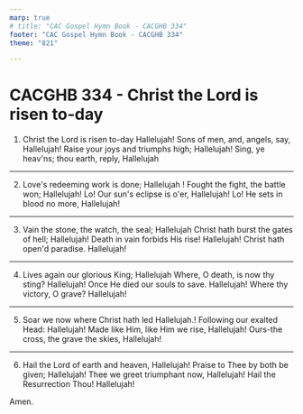 ```yaml
---
marp: true
# title: "CAC Gospel Hymn Book - CACGHB 334"
footer: "CAC Gospel Hymn Book - CACGHB 334"
theme: "821"

---
```


<style>
    :root {
        font-size: 2.1em;
    }

    section {
        display: flex;
        flex-direction: column;
        justify-content: space-evenly;
    }
</style>

# CACGHB 334 - Christ the Lord is risen to-day

1. Christ the Lord is risen to-day
	Hallelujah!
	Sons of men, and, angels, say,
	Hallelujah!
	Raise your joys and triumphs high; Hallelujah!
	Sing, ye heav'ns; thou earth, reply, Hallelujah

---

2. Love's redeeming work is done; Hallelujah !
	Fought the fight, the battle won;
	Hallelujah!
	Lo! Our sun's eclipse is o'er,
	Hallelujah!
	Lo! He sets in blood no more,
	Hallelujah!

---

3. Vain the stone, the watch, the seal; Hallelujah
	Christ hath burst the gates of hell; Hallelujah!
	Death in vain forbids His rise!
	Hallelujah!
	Christ hath open'd paradise.
	Hallelujah!

---

4. Lives again our glorious King;
	Hallelujah
	Where, O death, is now thy sting? Hallelujah!
	Once He died our souls to save.
	Hallelujah!
	Where thy victory, O grave?
	Hallelujah!

---

5. Soar we now where Christ hath led Hallelujah.!
	Following our exalted Head:
	Hallelujah!
	Made like Him, like Him we rise,
	Hallelujah!
	Ours-the cross, the grave the skies, Hallelujah!

---

6. Hail the Lord of earth and heaven, Hallelujah!
	Praise to Thee by both be given;
	Hallelujah!
	Thee we greet triumphant now,
	Hallelujah!
	Hail the Resurrection Thou!
	Hallelujah!

Amen.
